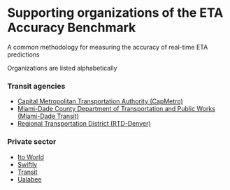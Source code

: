 # Supporting organizations of the ETA Accuracy Benchmark
A common methodology for measuring the accuracy of real-time ETA predictions

Organizations are listed alphabetically

### Transit agencies
- [Capital Metropolitan Transportation Authority (CapMetro)](https://www.capmetro.org/)
- [Miami-Dade County Department of Transportation and Public Works (Miami-Dade Transit)](https://www.miamidade.gov/global/transportation/home.page) 
- [Regional Transportation District (RTD-Denver)](https://www.rtd-denver.com/)

### Private sector
- [Ito World](https://www.itoworld.com/)
- [Swiftly](https://www.goswift.ly/)
- [Transit](https://transitapp.com/)
- [Ualabee](https://ualabee.com/company)
